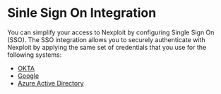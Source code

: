 # Sinle Sign On Integration
You can simplify your access to Nexploit by configuring Single Sign On (SSO). The SSO integration allows you to securely authenticate with Nexploit by applying the same set of credentials that you use for the following systems: 
* [OKTA](guide/pipeline-integration/sso/okta-sso.md)
* [Google](guide/pipeline-integration/sso/google-sso.md)
* [Azure Active Directory](guide/pipeline-integration/sso/aad-sso.md)

